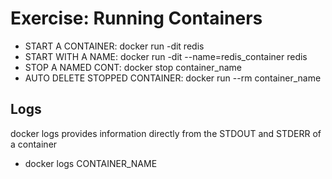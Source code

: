  # Exercise: Running Containers

- START A CONTAINER: docker run -dit redis
- START WITH A NAME: docker run -dit --name=redis_container redis
- STOP A NAMED CONT: docker stop container_name
- AUTO DELETE STOPPED CONTAINER: docker run --rm container_name

## Logs

docker logs provides information directly from the STDOUT and STDERR of a container 

- docker logs CONTAINER_NAME